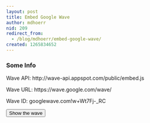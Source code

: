 ```yaml
---
layout: post
title: Embed Google Wave
author: mdhoerr
nid: 209
redirect_from:
  - /blog/mdhoerr/embed-google-wave/
created: 1265834652
---
```

<script type="text/javascript" src="http://wave-api.appspot.com/public/embed.js"></script><script type="text/javascript">
function initialize() {
var wavePanel = new WavePanel('https://wave.google.com/wave/');
wavePanel.loadWave('googlewave.com!w+Wt7Fj-_RC');
wavePanel.init(document.getElementById('mdhoerr_wave'));
}
</script>
<h3>
	Some Info</h3>
<p>
	Wave API: http://wave-api.appspot.com/public/embed.js</p>
<p>
	Wave URL: https://wave.google.com/wave/</p>
<p>
	Wave ID: googlewave.com!w+Wt7Fj-_RC</p>
<p>
	<button onclick="initialize()">Show the wave</button></p>
<div id="mdhoerr_wave"></div>
